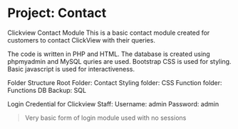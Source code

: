 # Project: Contact
Clickview Contact Module
This is a basic contact module created for customers to contact ClickView with their queries.

The code is written in PHP and HTML.
The database is created using phpmyadmin and MySQL quries are used.
Bootstrap CSS is used for styling.
Basic javascript is used for interactiveness.

Folder Structure
Root Folder: Contact 
Styling folder: CSS
Function folder: Functions
DB Backup: SQL

Login Credential for Clickview Staff:
Username: admin
Password: admin
>Very basic form of login module used with no sessions
